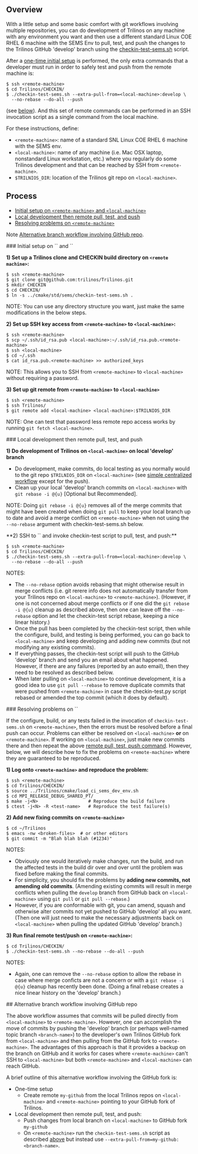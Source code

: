 ## Overview

With a little setup and some basic comfort with git workflows involving multiple repositories, you can do development of Trilinos on any machine with any environment you want and then use a different standard Linux COE RHEL 6 machine with the SEMS Env to pull, test, and push the changes to the Trilinos GitHub 'develop' branch using the [checkin-test-sems.sh](https://github.com/trilinos/Trilinos/wiki/Policies-%7C-Safe-Checkin-Testing) script.

After a [one-time initial setup](https://github.com/trilinos/Trilinos/wiki/Local-development-with-remote-pull%2C-test%2C-and-push#nitial_setup) is performed, the only extra commands that a developer must run in order to safely test and push from the remote machine is:

```
$ ssh <remote-machine>
$ cd Trilinos/CHECKIN/
$ ./checkin-test-sems.sh --extra-pull-from=<local-machine>:develop \
  --no-rebase --do-all --push
```

(see [below](https://github.com/trilinos/Trilinos/wiki/Local-development-with-remote-pull%2C-test%2C-and-push#remote_pull_test_push)).  And this set of remote commands can be performed in an SSH invocation script as a single command from the local machine.

For these instructions, define:
* `<remote-machine>`: name of a standard SNL Linux COE RHEL 6 machine with the SEMS env.
* `<local-machine>`: name of any machine (i.e. Mac OSX laptop, nonstandard Linux workstation, etc.) where you regularly do some Trilinos development and that can be reached by SSH from `<remote-machine>`.
* `$TRILNIOS_DIR`: location of the Trilinos git repo on `<local-machine>`.

## Process

* [Initial setup on `<remote-machine>` and `<local-machine>`](https://github.com/trilinos/Trilinos/wiki/Local-development-with-remote-pull%2C-test%2C-and-push#initial_setup)
* [Local development then remote pull, test, and push](https://github.com/trilinos/Trilinos/wiki/Local-development-with-remote-pull%2C-test%2C-and-push#local_dev_remote_pull_test_push)
* [Resolving problems on `<remote-machine>`](https://github.com/trilinos/Trilinos/wiki/Local-development-with-remote-pull%2C-test%2C-and-push#resolving_problems)

Note [Alternative branch workflow involving GitHub repo](https://github.com/trilinos/Trilinos/wiki/Local-development-with-remote-pull%2C-test%2C-and-push#alternative_branch_workflow).

<a name="initial_setup"/>
### Initial setup on `<remote-machine>` and `<local-machine>`

**1) Set up a Trilinos clone and CHECKIN build directory on `<remote machine>`:**

```
$ ssh <remote-machine>
$ git clone git@github.com:trilinos/Trilinos.git
$ mkdir CHECKIN
$ cd CHECKIN/
$ ln -s ../cmake/std/sems/checkin-test-sems.sh .
```

NOTE: You can use any directory structure you want, just make the same modifications in the below steps.

**2) Set up SSH key access from `<remote-machine>` to `<local-machine>`:**

```
$ ssh <remote-machine>
$ scp ~/.ssh/id_rsa.pub <local-machine>:~/.ssh/id_rsa.pub.<remote-machine>
$ ssh <local-machine>
$ cd ~/.ssh
$ cat id_rsa.pub.<remote-machine> >> authorized_keys
```

NOTE: This allows you to SSH from `<remote-machine>` to `<local-machine>` without requiring a password.

**3) Set up git remote from `<remote-machine>` to `<local-machine>`**

```
$ ssh <remote-machine>
$ ssh Trilinos/
$ git remote add <local-machine> <local-machine>:$TRILNIOS_DIR
```

NOTE: One can test that password less remote repo access works by running `git fetch <local-machine>`.

<a name="local_dev_remote_pull_test_push"/>
### Local development then remote pull, test, and push

**1) Do development of Trilinos on `<local-machine>` on local 'develop' branch**

* Do development, make commits, do local testing as you normally would to the git repo `$TRILNIOS_DIR` on `<local-machine>` (see [simple centralized workflow](https://github.com/trilinos/Trilinos/wiki/VC-%7C-Simple-Centralized-Workflow) except for the push).
* Clean up your local 'develop' branch commits on `<local-machine>` with `git rebase -i @{u}` [Optional but Recommended].

NOTE: Doing `git rebase -i @{u}` removes all of the merge commits that might have been created when doing `git pull` to keep your local branch up to date and avoid a merge conflict on `<remote-machine>` when not using the `--no-rebase` argument with checkin-test-sems.sh below.

<a name="remote_pull_test_push"/>
**2) SSH to `<remote-machine>` and invoke checkin-test script to pull, test, and push:**

```
$ ssh <remote-machine>
$ cd Trilinos/CHECKIN/
$ ./checkin-test-sems.sh --extra-pull-from=<local-machine>:develop \
  --no-rebase --do-all --push
```

NOTES:
* The `--no-rebase` option avoids rebasing that might otherwise result in merge conflicts (i.e. git rerere info does not automatically transfer from your Trilinos repo on `<local-machine>` to `<remote-machine>`).  (However, if one is not concerned about merge conflicts or if one did the `git rebase -i @{u}` cleanup as described above, then one can leave off the `--no-rebase` option and let the checkin-test script rebase, keeping a nice linear history.)
* Once the pull has been completed by the checkin-test script, then while the configure, build, and testing is being performed, you can go back to `<local-machine>` and keep developing and adding new commits (but not modifying any existing commits).
* If everything passes, the checkin-test script will push to the GitHub 'develop' branch and send you an email about what happened.  However, if there are any failures (reported by an auto email), then they need to be resolved as described below.
* When later pulling on `<local-machine>` to continue development, it is a good idea to use `git pull --rebase` to remove duplicate commits that were pushed from `<remote-machine>` in case the checkin-test.py script rebased or amended the top commit (which it does by default).

<a name="resolving_problems"/>
### Resolving problems on `<remote-machine>`

If the configure, build, or any tests failed in the invocation of `checkin-test-sems.sh` on `<remote-machine>`, then the errors must be resolved before a final push can occur.  Problems can either be resolved on `<local-machine>` **or** on `<remote-machine>`.  If working on `<local-machine>`, just make new commits there and then repeat the above [remote pull, test, push command](https://github.com/trilinos/Trilinos/wiki/Local-development-with-remote-pull%2C-test%2C-and-push#remote_pull_test_push).  However, below, we will describe how to fix the problems on `<remote-machine>` where they are guaranteed to be reproduced.

**1) Log onto `<remote-machine>` and reproduce the problem:**

```
$ ssh <remote-machine>
$ cd Trilinos/CHECKIN/
$ source ../Trilinos/cmake/load_ci_sems_dev_env.sh
$ cd MPI_RELEASE_DEBUG_SHARED_PT/
$ make -j<N>                   # Reproduce the build failure
$ ctest -j<N> -R <test-name>   # Reproduce the test failure(s)
```

**2) Add new fixing commits on `<remote-machine>`**

```
$ cd ~/Trilinos
$ emacs -nw <broken-files>  # or other editors
$ git commit -m "Blah blah blah (#1234)"
```

NOTES:
* Obviously one would iteratively make changes, run the build, and run the affected tests in the build dir over and over until the problem was fixed before making the final commits.
* For simplicity, you should fix the problems by **adding new commits, not amending old commits**.  (Amending existing commits will result in merge conflicts when pulling the `develop` branch from GitHub back on `<local-machine>` using `git pull` or `git pull --rebase`.)
* However, if you are conformable with git, you can amend, squash and otherwise alter commits not yet pushed to GitHub 'develop' all you want. (Then one will just need to make the necessary adjustments back on `<local-machine>` when pulling the updated GitHub 'develop' branch.)

**3) Run final remote test/push on `<remote-machine>`:**

```
$ cd Trilinos/CHECKIN/
$ ./checkin-test-sems.sh --no-rebase --do-all --push
```

NOTES:
* Again, one can remove the `--no-rebase` option to allow the rebase in case where merge conficts are not a concern or with a `git rebase -i @{u}` cleanup has recently been done.  (Doing a final rebase creates a nice linear history on the 'develop' branch.)

<a name="alternative_branch_workflow"/>
## Alternative branch workflow involving GitHub repo

The above workflow assumes that commits will be pulled directly from `<local-machine>` to `<remote-machine>`.  However, one can accomplish the move of commits by pushing the 'develop' branch (or perhaps well-named topic branch `<branch-name>`) to the developer's own Trilinos GitHub fork from `<local-machine>` and then pulling from the GitHub fork to `<remote-machine>`.  The advantages of this approach is that it provides a backup on the branch on GitHub and it works for cases where `<remote-machine>` can't SSH to `<local-machine>` but both `<remote-machine>` and `<local-machine>` can reach GitHub.

A brief outline of this alternative workflow involving the GitHub fork is:

* One-time setup
  * Create remote `my-github` from the local Trilinos repos on `<local-machine>` and `<remote-machine>` pointing to your GitHub fork of Trilinos.
* Local development then remote pull, test, and push:
  * Push changes from local branch on `<local-machine>` to GitHub fork `my-github`
  * On `<remote-machine>` run the `checkin-test-sems.sh` script as described [above](https://github.com/trilinos/Trilinos/wiki/Local-development-with-remote-pull%2C-test%2C-and-push#remote_pull_test_push) but instead use `--extra-pull-from=my-github:<branch-name>`.
